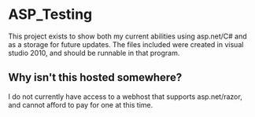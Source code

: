 # ASP_Testing

This project exists to show both my current abilities using asp.net/C# and as a storage for future updates.
The files included were created in visual studio 2010, and should be runnable in that program.

## Why isn't this hosted somewhere?

I do not currently have access to a webhost that supports asp.net/razor, and cannot afford to pay for one at this time.  